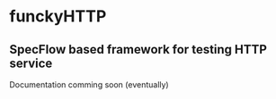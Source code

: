funckyHTTP
==========

SpecFlow based  framework for testing HTTP service
----------
Documentation comming soon (eventually)
